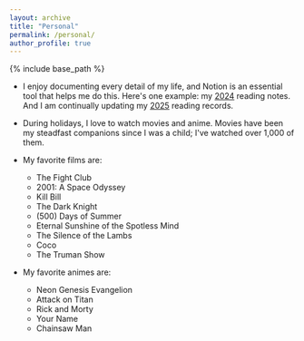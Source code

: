 ```yaml
---
layout: archive
title: "Personal"
permalink: /personal/
author_profile: true
---
```


{% include base_path %}

- I enjoy documenting every detail of my life, and Notion is an essential tool that helps me do this. Here's one example: my [2024](https://zoeyzheng0808.notion.site/b4c283d1d2cf409389cb2dd3bbcbd3c1?v=d2286ae5a5a24739b633cf594c7fed26) reading notes. And I am continually updating my [2025](https://zoeyzheng0808.notion.site/172ad94f243e8097aef7c445e66f65ee?v=172ad94f243e817aa374000c2d73bacc&source=copy_link) reading records.

- During holidays, I love to watch movies and anime. Movies have been my steadfast companions since I was a child; I've watched over 1,000 of them.

- My favorite films are: 
    - The Fight Club
    - 2001: A Space Odyssey
    - Kill Bill
    - The Dark Knight
    - (500) Days of Summer
    - Eternal Sunshine of the Spotless Mind
    - The Silence of the Lambs
    - Coco
    - The Truman Show

- My favorite animes are:
    - Neon Genesis Evangelion
    - Attack on Titan
    - Rick and Morty
    - Your Name
    - Chainsaw Man
